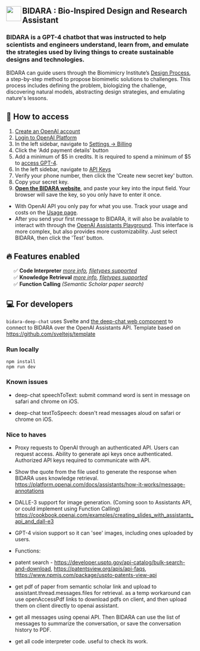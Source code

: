 ## <img src="https://github.com/nasa-petal/discord_bot/assets/1322063/c34b5526-7186-43fc-b00a-597ee773ca7b" width="40" align="left"/> BIDARA : Bio-Inspired Design and Research Assistant

### BIDARA is a GPT-4 chatbot that was instructed to help scientists and engineers understand, learn from, and emulate the strategies used by living things to create sustainable designs and technologies.

BIDARA can guide users through the Biomimicry Institute’s [Design Process](https://toolbox.biomimicry.org/methods/process/), a step-by-step method to propose biomimetic solutions to challenges. This process includes defining the problem, biologizing the challenge, discovering natural models, abstracting design strategies, and emulating nature's lessons.

## :rocket: How to access

1. [Create an OpenAI account](https://platform.openai.com/signup)
2. [Login to OpenAI Platform](https://platform.openai.com/login)
3. In the left sidebar, navigate to [Settings -> Billing](https://platform.openai.com/account/billing/overview)
4. Click the 'Add payment details' button
5. Add a minimum of $5 in credits. It is required to spend a minimum of $5 to [access GPT-4](https://platform.openai.com/docs/guides/rate-limits/usage-tiers?context=tier-free).
6. In the left sidebar, navigate to [API Keys](https://platform.openai.com/api-keys)
7. Verify your phone number, then click the 'Create new secret key' button.
8. Copy your secret key.
9. **[Open the BIDARA website](https://nasa-petal.github.io/bidara-deep-chat/)**, and paste your key into the input field. Your browser will save the key, so you only have to enter it once.

- With OpenAI API you only pay for what you use. Track your usage and costs on the [Usage page](https://platform.openai.com/usage).
- After you send your first message to BIDARA, it will also be available to interact with through the [OpenAI Assistants Playground](https://platform.openai.com/assistants). This interface is more complex, but also provides more customizability. Just select BIDARA, then click the 'Test' button.

## :fire: Features enabled

&nbsp;&nbsp;&nbsp;&nbsp; :white_check_mark: **Code Interpreter** *[more info](https://platform.openai.com/docs/assistants/tools/code-interpreter), [filetypes supported](https://platform.openai.com/docs/assistants/tools/supported-files)*    
&nbsp;&nbsp;&nbsp;&nbsp; :white_check_mark: **Knowledge Retrieval** *[more info](https://platform.openai.com/docs/assistants/tools/knowledge-retrieval), [filetypes supported](https://platform.openai.com/docs/assistants/tools/supported-files)*    
&nbsp;&nbsp;&nbsp;&nbsp; :white_check_mark: **Function Calling** *(Semantic Scholar paper search)*

## :computer: For developers

`bidara-deep-chat` uses Svelte and [the deep-chat web component](https://github.com/OvidijusParsiunas/deep-chat) to connect to BIDARA over the OpenAI Assistants API.
Template based on https://github.com/sveltejs/template

### Run locally
```
npm install
npm run dev
```

### Known issues

- deep-chat speechToText: submit command word is sent in message on safari and chrome on iOS.

- deep-chat textToSpeech: doesn't read messages aloud on safari or chrome on iOS.

### Nice to haves

- Proxy requests to OpenAI through an authenticated API. Users can request access. Ability to generate api keys once authenticated. Authorized API keys required to communicate with API.

- Show the quote from the file used to generate the response when BIDARA uses knowledge retrieval. https://platform.openai.com/docs/assistants/how-it-works/message-annotations 

- DALLE-3 support for image generation. (Coming soon to Assistants API, or could implement using Function Calling) https://cookbook.openai.com/examples/creating_slides_with_assistants_api_and_dall-e3

- GPT-4 vision support so it can 'see' images, including ones uploaded by users.

- Functions:

- patent search - https://developer.uspto.gov/api-catalog/bulk-search-and-download, https://patentsview.org/apis/api-faqs, https://www.npmjs.com/package/uspto-patents-view-api 

- get pdf of paper from semantic scholar link and upload to assistant.thread.messages.files for retrieval. as a temp workaround can use openAccessPdf links to download pdfs on client, and then upload them on client directly to openai assistant.

- get all messages using openai API. Then BIDARA can use the list of messages to summarize the conversation, or save the conversation history to PDF. 

- get all code interpreter code. useful to check its work.
